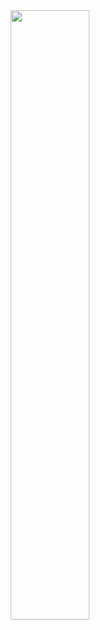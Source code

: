 <div id="header" align="center">
  <img src="https://media.giphy.com/media/A6aHBCFqlE0Rq/giphy.gif" width="50%"/>
</div>


<!--
**campbead/campbead** is a ✨ _special_ ✨ repository because its `README.md` (this file) appears on your GitHub profile.


### Hi there 👋

Here are some ideas to get you started:

- 🔭 I’m currently working on ...
- 🌱 I’m currently learning ...
- 👯 I’m looking to collaborate on ...
- 🤔 I’m looking for help with ...
- 💬 Ask me about ...
- 📫 How to reach me: ...
- 😄 Pronouns: ...
- ⚡ Fun fact: ...
-->
